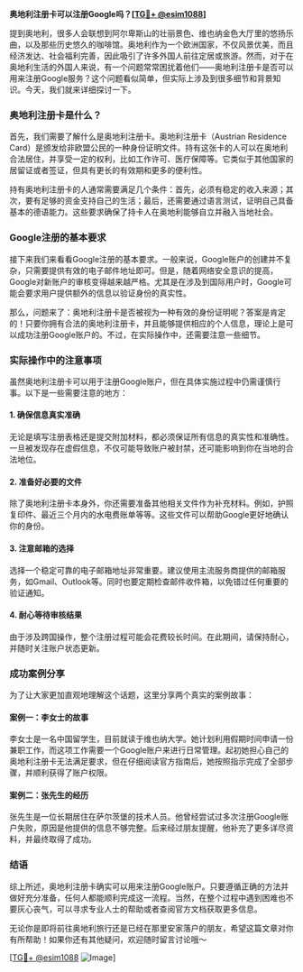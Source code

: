 **奥地利注册卡可以注册Google吗？[[TG💪+ @esim1088](https://t.me/s/esim1088)]**

提到奥地利，很多人会联想到阿尔卑斯山的壮丽景色、维也纳金色大厅里的悠扬乐曲，以及那些历史悠久的咖啡馆。奥地利作为一个欧洲国家，不仅风景优美，而且经济发达、社会福利完善，因此吸引了许多外国人前往定居或旅游。然而，对于在奥地利生活的外国人来说，有一个问题常常困扰着他们——奥地利注册卡是否可以用来注册Google服务？这个问题看似简单，但实际上涉及到很多细节和背景知识。今天，我们就来详细探讨一下。

### 奥地利注册卡是什么？

首先，我们需要了解什么是奥地利注册卡。奥地利注册卡（Austrian Residence Card）是颁发给非欧盟公民的一种身份证明文件。持有这张卡的人可以在奥地利合法居住，并享受一定的权利，比如工作许可、医疗保障等。它类似于其他国家的居留证或者签证，但具有更长的有效期和更多的便利性。

持有奥地利注册卡的人通常需要满足几个条件：首先，必须有稳定的收入来源；其次，要有足够的资金支持自己的生活；最后，还需要通过语言测试，证明自己具备基本的德语能力。这些要求确保了持卡人在奥地利能够自立并融入当地社会。

### Google注册的基本要求

接下来我们来看看Google注册的基本要求。一般来说，Google账户的创建并不复杂，只需要提供有效的电子邮件地址即可。但是，随着网络安全意识的提高，Google对新账户的审核变得越来越严格。尤其是在涉及到国际用户时，Google可能会要求用户提供额外的信息以验证身份的真实性。

那么，问题来了：奥地利注册卡是否被视为一种有效的身份证明呢？答案是肯定的！只要你拥有合法的奥地利注册卡，并且能够提供相应的个人信息，理论上是可以成功注册Google账户的。不过，在实际操作中，还需要注意一些细节。

### 实际操作中的注意事项

虽然奥地利注册卡可以用于注册Google账户，但在具体实施过程中仍需谨慎行事。以下是一些需要注意的地方：

#### 1. 确保信息真实准确
无论是填写注册表格还是提交附加材料，都必须保证所有信息的真实性和准确性。一旦被发现存在虚假信息，不仅可能导致账户被封禁，还可能影响到你在当地的合法地位。

#### 2. 准备好必要的文件
除了奥地利注册卡本身外，你还需要准备其他相关文件作为补充材料。例如，护照复印件、最近三个月内的水电费账单等等。这些文件可以帮助Google更好地确认你的身份。

#### 3. 注意邮箱的选择
选择一个稳定可靠的电子邮箱地址非常重要。建议使用主流服务商提供的邮箱服务，如Gmail、Outlook等。同时也要定期检查邮件收件箱，以免错过任何重要的验证通知。

#### 4. 耐心等待审核结果
由于涉及跨国操作，整个注册过程可能会花费较长时间。在此期间，请保持耐心，并随时关注账户状态更新。

### 成功案例分享

为了让大家更加直观地理解这个话题，这里分享两个真实的案例故事：

#### 案例一：李女士的故事
李女士是一名中国留学生，目前就读于维也纳大学。她计划利用假期时间申请一份兼职工作，而这项工作需要一个Google账户来进行日常管理。起初她担心自己的奥地利注册卡无法满足要求，但在仔细阅读官方指南后，她按照指示完成了全部步骤，并顺利获得了账户权限。

#### 案例二：张先生的经历
张先生是一位长期居住在萨尔茨堡的技术人员。他曾经尝试过多次注册Google账户失败，原因是他提供的信息不够完整。后来经过朋友提醒，他补充了更多详尽资料，并最终取得了成功。

### 结语

综上所述，奥地利注册卡确实可以用来注册Google账户。只要遵循正确的方法并做好充分准备，任何人都能顺利完成这一流程。当然，在整个过程中遇到困难也不要灰心丧气，可以寻求专业人士的帮助或者查阅官方文档获取更多信息。

无论你是即将前往奥地利旅行还是已经在那里安家落户的朋友，希望这篇文章对你有所帮助！如果你还有其他疑问，欢迎随时留言讨论哦～

[[TG💪+ @esim1088](https://t.me/s/esim1088) ![Image](https://i.postimg.cc/4NQfJmqS/Snipaste-2025-05-13-00-14-12.png)]